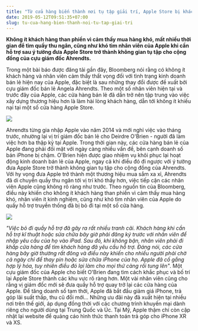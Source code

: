 ```yaml
---
title: "Từ cửa hàng biến thành nơi tụ tập giải trí, Apple Store bị khách hàng phàn nàn vì mua hàng quá khó khăn"
date: 2019-05-12T09:51:35+07:00
slug: tu-cua-hang-bien-thanh-noi-tu-tap-giai-tri
---
```


**Không ít khách hàng than phiền vì cảm thấy mua hàng khó, mất nhiều thời gian để tìm quầy thu ngân, cũng như khó tìm nhân viên của Apple khi cần hỗ trợ sau ý tưởng đưa Apple Store trở thành không gian tụ tập cho cộng đồng của cựu giám đốc Ahrendts.**

Trong một bài báo được đăng tải gần đây, Bloomberg nói rằng có không ít khách hàng và nhân viên cảm thấy thất vọng đối với tình trạng kinh doanh bán lẻ hiện nay của Apple, đặc biệt là sau những thay đổi được đề xuất bởi cựu giám đốc bán lẻ Angela Ahrendts.
Theo một số nhân viên hiện tại và trước đây của Apple, các cửa hàng bán lẻ đã dần trở nên tập trung vào việc xây dựng thương hiệu hơn là làm hài lòng khách hàng, dẫn tới không ít khiếu nại tại một số cửa hàng Apple Store.

![](https://1.bp.blogspot.com/-rv-pWHhTtcg/XNJV9cBkWII/AAAAAAAAKf0/4vwYAt0huJYSH2L74fQvbpGiJ8f2O0OqwCLcBGAs/s1600/13.jpg)

Ahrendts từng gia nhập Apple vào năm 2014 và mới nghỉ việc vào tháng trước, nhường lại vị trí giám đốc bán lẻ cho Deirdre O'Brien - người đã làm việc hơn ba thập kỷ tại Apple. Trong thời gian này, các cửa hàng bán lẻ của Apple đang phải đối mặt với ngày càng nhiều vấn đề, bên cạnh doanh số bán iPhone bị chậm.
O'Brien hiện được giao nhiệm vụ khôi phục lại hoạt động kinh doanh bán lẻ của Apple, ngay cả khi điều đó đi ngược với ý tưởng đưa Apple Store trở thành không gian tụ tập cho cộng đồng của Ahrendts. Với hy vọng đưa Apple trở thành một thương hiệu mua sắm xa xỉ, Ahrendts đã di chuyển quầy thu ngân tới vị trí khó thấy hơn, việc tiếp cận các nhân viên Apple cũng không rõ ràng như trước.
Theo nguồn tin của Bloomberg, điều này khiến cho không ít khách hàng than phiền vì cảm thấy mua hàng khó, nhân viên ít kinh nghiệm, cũng như khó tìm nhân viên của Apple do quầy hỗ trợ truyền thống đã bị bỏ đi tại một số cửa hàng.

![](https://4.bp.blogspot.com/-xNGIHvuEbMo/XNJV9jqoeJI/AAAAAAAAKf4/RuDNWe_ZDsgyN5h8fsnDiXExvgqLEGZugCLcBGAs/s1600/14.jpg)

*"Việc bỏ đi quầy hỗ trợ đã gây ra rất nhiều tranh cãi. Khách hàng khi cần hỗ trợ kĩ thuật hoặc sửa chữa bây giờ phải đăng ký trước với nhân viên để nhập yêu cầu của họ vào iPad. Sau đó, khi không bận, nhân viên phải đi khắp cửa hàng để tìm khách hàng đã yêu cầu hỗ trợ. Đáng nói, các cửa hàng bây giờ thường rất đông và điều này khiến cho nhiều người phải chờ cả ngày chỉ để thay pin hoặc sửa chữa iPhone của họ. Apple đã cố gắng hợp lý hóa, tuy nhiên điều đó lại làm cho mọi thứ càng rối tung lên"*.
Một cựu giám đốc của Apple cho biết O'Brien đang tìm cách khắc phục và bố trí lại Apple Store thành các khu vực rõ ràng hơn. Một vài nhân viên cũng cho rằng vị giám đốc mới sẽ đưa quầy hỗ trợ quay trở lại các cửa hàng của Apple.
Để tăng doanh số tạm thời, Apple đã bắt đầu giảm giá iPhone, trả góp lãi suất thấp, thu cũ đổi mới... Những ưu đãi này đã xuất hiện tại nhiều nơi trên thế giới, áp dụng đồng thời với các chương trình khuyến mại dành riêng cho người dùng tại Trung Quốc và Úc. Tại Mỹ, Apple thậm chí còn cập nhật lại website để quảng cáo hình thức thanh toán trả góp cho iPhone XR và XS.